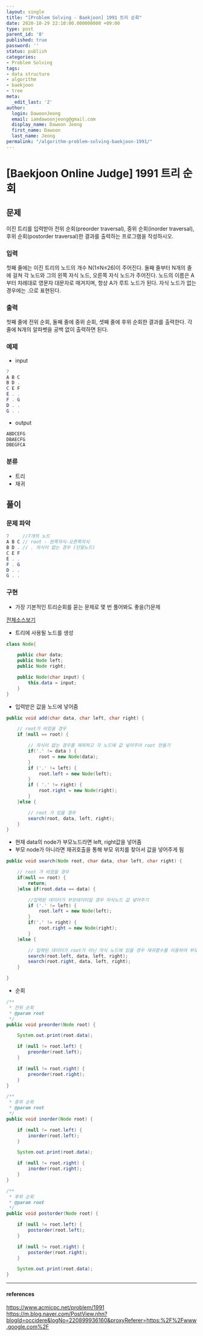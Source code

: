 ```yaml
---
layout: single
title: "[Problem Solving - Baekjoon] 1991 트리 순회"
date: 2020-10-29 22:10:00.000000000 +09:00
type: post
parent_id: '0'
published: true
password: ''
status: publish
categories:
- Problem Solving
tags:
- data structure
- algorithm
- baekjoon
- tree
meta:
  _edit_last: '2'
author:
  login: DawoonJeong
  email: iamdawoonjeong@gmail.com
  display_name: Dawoon Jeong
  first_name: Dawoon
  last_name: Jeong
permalink: "/algorithm-problem-solving-baekjoon-1991/"
---
```

# [Baekjoon Online Judge] 1991 트리 순회

## 문제
이진 트리를 입력받아 전위 순회(preorder traversal), 중위 순회(inorder traversal), 후위 순회(postorder traversal)한 결과를 출력하는 프로그램을 작성하시오.

### 입력
첫째 줄에는 이진 트리의 노드의 개수 N(1≤N≤26)이 주어진다. 둘째 줄부터 N개의 줄에 걸쳐 각 노드와 그의 왼쪽 자식 노드, 오른쪽 자식 노드가 주어진다. 노드의 이름은 A부터 차례대로 영문자 대문자로 매겨지며, 항상 A가 루트 노드가 된다. 자식 노드가 없는 경우에는 .으로 표현된다.

### 출력
첫째 줄에 전위 순회, 둘째 줄에 중위 순회, 셋째 줄에 후위 순회한 결과를 출력한다. 각 줄에 N개의 알파벳을 공백 없이 출력하면 된다.

### 예제
- input

```java
7
A B C
B D .
C E F
E . .
F . G
D . .
G . .
```

- output

```java
ABDCEFG
DBAECFG
DBEGFCA
```

### 분류
- 트리
- 재귀

## 풀이

### 문제 파악

```java
7     //7개의 노드
A B C // root - 왼쪽자식-오른쪽자식
B D . // . 자식이 없는 경우 (단말노드)
C E F
E . .
F . G
D . .
G . .
```

### 구현

- 가장 기본적인 트리순회를 묻는 문제로 몇 번 풀어봐도 좋을(?)문제

[전체소스보기](https://github.com/iamdawoonjeong/java-datastructure-algorithm/blob/master/java-algorithm-problem-solving/src/baekjoon/problem1991/Main.java)

- 트리에 사용될 노드를 생성

```java
class Node{

    public char data;
    public Node left;
    public Node right;

    public Node(char input) {
        this.data = input;
    }
}
```

- 입력받은 값을 노드에 넣어줌

```java
public void add(char data, char left, char right) {

    // root가 비었을 경우
    if (null == root) {

        // 자식이 없는 경우를 제외하고 각 노드에 값 넣어주어 root 만들기
        if('.' != data ) {
            root = new Node(data);
        }
        if ('.' != left) {
            root.left = new Node(left);
        }
        if ( '.' != right) {
            root.right = new Node(right);
        }
    }else {

        // root 가 있을 경우
        search(root, data, left, right);
    }
}
```

- 현재 data의 node가 부모노드라면 left, right값을 넣어줌
- 부모 node가 아니라면 재귀호출을 통해 부모 위치를 찾아서 값을 넣어주게 됨

```java
public void search(Node root, char data, char left, char right) {

    // root 가 비었을 경우
    if(null == root) {
        return;
    }else if(root.data == data) {

        //입력된 데이터가 부모데이터일 경우 자식노드 값 넣어주기
        if ('.' != left) {
            root.left = new Node(left);
        }
        if('.' != right) {
            root.right = new Node(right);
        }
    }else {

        // 입력된 데이터가 root가 아닌 자식 노드에 있을 경우 재귀함수를 이용하여 부모위치 찾기
        search(root.left, data, left, right);
        search(root.right, data, left, right);
    }

}
```


- 순회

```java
/**
 * 전위 순회
 * @param root
 */
public void preorder(Node root) {

    System.out.print(root.data);

    if (null != root.left) {
        preorder(root.left);
    }

    if (null != root.right) {
        preorder(root.right);
    }
}

/**
 * 중위 순회
 * @param root
 */
public void inorder(Node root) {

    if (null != root.left) {
        inorder(root.left);
    }

    System.out.print(root.data);

    if (null != root.right) {
        inorder(root.right);
    }
}

/**
 * 후위 순회
 * @param root
 */
public void postorder(Node root) {

    if (null != root.left) {
        postorder(root.left);
    }

    if (null != root.right) {
        postorder(root.right);
    }

    System.out.print(root.data);
}
```

---

#### references
<https://www.acmicpc.net/problem/1991>
<https://m.blog.naver.com/PostView.nhn?blogId=occidere&logNo=220899936160&proxyReferer=https:%2F%2Fwww.google.com%2F>
